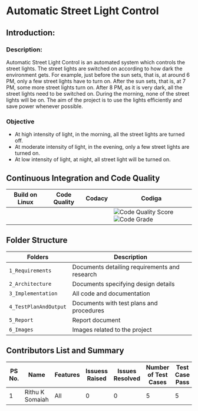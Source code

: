 # Automatic Street Light Control

## Introduction:

### Description:
Automatic Street Light Control is an automated system which controls the street lights. The street lights are switched on according to how dark the environment gets. For example, just before the sun sets, that is, at around 6 PM, only a few street lights have to turn on. After the sun sets, that is, at 7 PM, some more street lights turn on. After 8 PM, as it is very dark, all the street lights need to be switched on. During the morning, none of the street lights will be on. The aim of the project is to use the lights efficiently and save power whenever possible.


### Objective
* At high intensity of light, in the morning, all the street lights are turned off.
* At moderate intensity of light, in the evening, only a few street lights are turned on.
* At low intensity of light, at night, all street light will be turned on.


## Continuous Integration and Code Quality
| Build on Linux | Code Quality | Codacy | Codiga |
| --- | --- | --- | --- |
|  |  |  | ![Code Quality Score](https://api.codiga.io/project/33071/score/svg) ![Code Grade](https://api.codiga.io/project/33071/status/svg) |


## Folder Structure
Folders                | Description
----------------------| -----------------------------------------
`1_Requirements`      | Documents detailing requirements and research
`2_Architecture`      | Documents specifying design details
`3_Implementation`    | All code and documentation
`4_TestPlanAndOutput` | Documents with test plans and procedures
`5_Report`            | Report document
`6_Images`            | Images related to the project

## Contributors List and Summary

PS No. |  Name   |    Features    | Issuess Raised |Issues Resolved|Number of Test Cases|Test Case Pass
-------|---------|----------------|----------------|---------------|-------------|--------------
1 | Rithu K Somaiah  | All    | 0   | 0   |5 |5    
  
